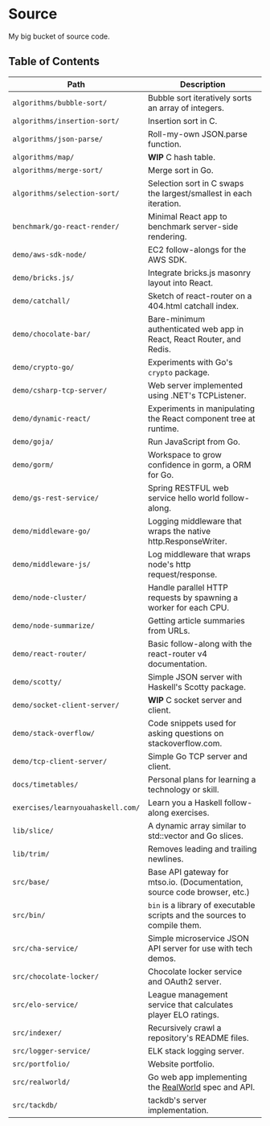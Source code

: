 # Source

My big bucket of source code.

## Table of Contents

Path | Description
---- | -----------
`algorithms/bubble-sort/` | Bubble sort iteratively sorts an array of integers.
`algorithms/insertion-sort/` | Insertion sort in C.
`algorithms/json-parse/` | Roll-my-own JSON.parse function.
`algorithms/map/` | **WIP** C hash table.
`algorithms/merge-sort/` | Merge sort in Go.
`algorithms/selection-sort/` | Selection sort in C swaps the largest/smallest in each iteration.
`benchmark/go-react-render/` | Minimal React app to benchmark server-side rendering.  
`demo/aws-sdk-node/` | EC2 follow-alongs for the AWS SDK.
`demo/bricks.js/` | Integrate bricks.js masonry layout into React.
`demo/catchall/` | Sketch of react-router on a 404.html catchall index.
`demo/chocolate-bar/` | Bare-minimum authenticated web app in React, React Router, and Redis.
`demo/crypto-go/` | Experiments with Go's `crypto` package.
`demo/csharp-tcp-server/` | Web server implemented using .NET's TCPListener.
`demo/dynamic-react/` | Experiments in manipulating the React component tree at runtime.
`demo/goja/` | Run JavaScript from Go.
`demo/gorm/` | Workspace to grow confidence in gorm, a ORM for Go.
`demo/gs-rest-service/` | Spring RESTFUL web service hello world follow-along.
`demo/middleware-go/` | Logging middleware that wraps the native http.ResponseWriter.
`demo/middleware-js/` | Log middleware that wraps node's http request/response.
`demo/node-cluster/` | Handle parallel HTTP requests by spawning a worker for each CPU.
`demo/node-summarize/` | Getting article summaries from URLs.
`demo/react-router/` | Basic follow-along with the react-router v4 documentation.
`demo/scotty/` | Simple JSON server with Haskell's Scotty package.
`demo/socket-client-server/` | **WIP** C socket server and client.
`demo/stack-overflow/` | Code snippets used for asking questions on stackoverflow.com.
`demo/tcp-client-server/` | Simple Go TCP server and client.
`docs/timetables/` | Personal plans for learning a technology or skill.
`exercises/learnyouahaskell.com/` | Learn you a Haskell follow-along exercises.
`lib/slice/` | A dynamic array similar to std::vector and Go slices.
`lib/trim/` | Removes leading and trailing newlines.
`src/base/` | Base API gateway for mtso.io. (Documentation, source code browser, etc.)
`src/bin/` | `bin` is a library of executable scripts and the sources to compile them.
`src/cha-service/` | Simple microservice JSON API server for use with tech demos.
`src/chocolate-locker/` | Chocolate locker service and OAuth2 server.
`src/elo-service/` | League management service that calculates player ELO ratings.
`src/indexer/` | Recursively crawl a repository's README files.
`src/logger-service/` | ELK stack logging server.
`src/portfolio/` | Website portfolio.
`src/realworld/` | Go web app implementing the [RealWorld](https://github.com/gothinkster/realworld) spec and API.
`src/tackdb/` | tackdb's server implementation.
